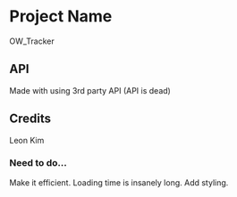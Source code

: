 # Project Name
OW_Tracker

## API
Made with using 3rd party API (API is dead)

## Credits
Leon Kim

### Need to do...
Make it efficient. Loading time is insanely long.
Add styling.
